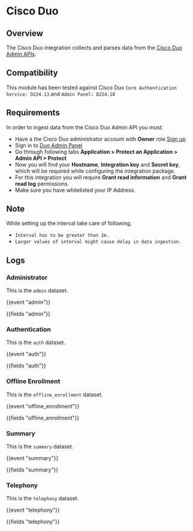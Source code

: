 # Cisco Duo

## Overview

The Cisco Duo integration collects and parses data from the [Cisco Duo Admin APIs](https://duo.com/docs/adminapi).

## Compatibility

This module has been tested against Cisco Duo `Core Authentication Service: D224.13` and `Admin Panel: D224.18`

## Requirements

In order to ingest data from the Cisco Duo Admin API you must:
- Have a the Cisco Duo administrator account with **Owner** role [Sign up](https://signup.duo.com/)
- Sign in to [Duo Admin Panel](https://admin.duosecurity.com/)
- Go through following tabs **Application > Protect an Application > Admin API > Protect**
- Now you will find your **Hostname**, **Integration key** and **Secret key**, which will be required while configuring the integration package.
- For this integration you will require **Grant read information** and **Grant read log** permissions.
- Make sure you have whitelisted your IP Address.

## Note

While setting up the interval take care of following.
- `Interval has to be greater than 1m.`
- `Larger values of interval might cause delay in data ingestion.`

## Logs

### Administrator

This is the `admin` dataset.

{{event "admin"}}

{{fields "admin"}}

### Authentication

This is the `auth` dataset.

{{event "auth"}}

{{fields "auth"}}

### Offline Enrollment

This is the `offline_enrollment` dataset.

{{event "offline_enrollment"}}

{{fields "offline_enrollment"}}

### Summary

This is the `summary` dataset.

{{event "summary"}}

{{fields "summary"}}

### Telephony

This is the `telephony` dataset.

{{event "telephony"}}

{{fields "telephony"}}